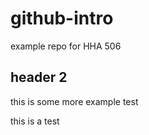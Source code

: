 # github-intro
example repo for HHA 506

## header 2
this is some more example test

this is a test


